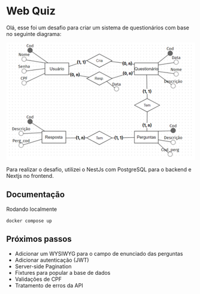 # Web Quiz

Olá, esse foi um desafio para criar um sistema de questionários com base no seguinte diagrama:

![Alt text](assets/image.png)

Para realizar o desafio, utilizei o NestJs com PostgreSQL para o backend e Nextjs no frontend.

## Documentação

Rodando localmente

```
docker compose up
```

## Próximos passos

- Adicionar um WYSIWYG para o campo de enunciado das perguntas
- Adicionar autenticação (JWT)
- Server-side Pagination
- Fixtures para popular a base de dados
- Validações de CPF
- Tratamento de erros da API
